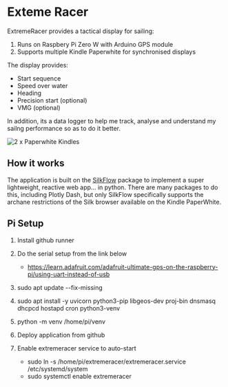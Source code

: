 # Exteme Racer

ExtremeRacer provides a tactical display for sailing:
1. Runs on Raspbery Pi Zero W with Arduino GPS module
2. Supports multiple Kindle Paperwhite for synchronised displays 

The display provides:
* Start sequence
* Speed over water
* Heading
* Precision start (optional)
* VMG (optional)

In addition, its a data logger to help me track, analyse and understand my sailng performance so as to do it better.

![2 x Paperwhite Kindles](docs/exteme2.jpg)

## How it works

The application is built on the [SilkFlow](https://github.com/esensible/silkflow) package to implement a super lightweight, reactive web app... in python. There are many packages to do this, including Plotly Dash, but only SilkFlow specifically supports the archane restrictions of the Silk browser available on the Kindle PaperWhite.

## Pi Setup

1. Install github runner

<!-- 2. sudo visudo 
* ALL=NOPASSWD: /usr/bin/apt-get -->


2. Do the serial setup from the link below
   * https://learn.adafruit.com/adafruit-ultimate-gps-on-the-raspberry-pi/using-uart-instead-of-usb

2. sudo apt update --fix-missing
3. sudo apt install -y uvicorn python3-pip libgeos-dev proj-bin dnsmasq dhcpcd hostapd cron python3-venv    
4. python -m venv /home/pi/venv
4. Deploy application from github
5. Enable extremeracer service to auto-start
   * sudo ln -s /home/pi/extremeracer/extremeracer.service /etc/systemd/system
   * sudo systemctl enable extremeracer
